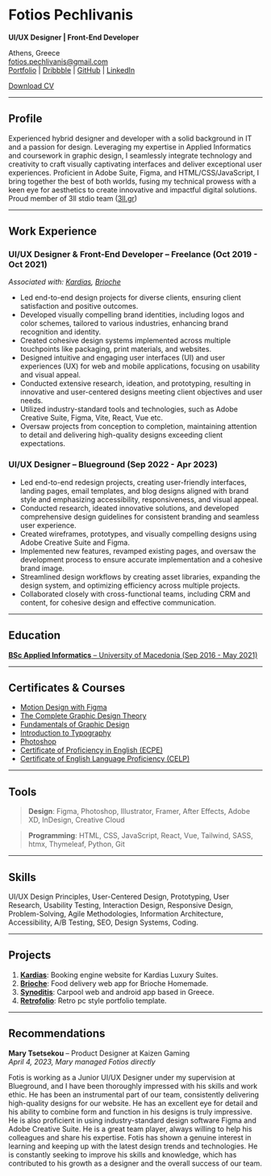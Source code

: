 # Fotios Pechlivanis

**UI/UX Designer | Front-End Developer**

Athens, Greece  
[fotios.pechlivanis@gmail.com](mailto:fotios.pechlivanis@gmail.com)  
[Portfolio](https://patriarxis.com) | [Dribbble](https://dribbble.com/patriarxis) | [GitHub](https://github.com/patriarxis) | [LinkedIn](https://linkedin.com/in/patriarxis)

[Download CV](cv/fotios-pechlivanis-cv.pdf)

---

## Profile

Experienced hybrid designer and developer with a solid background in IT and a passion for design. Leveraging my expertise in Applied Informatics and coursework in graphic design, I seamlessly integrate technology and creativity to craft visually captivating interfaces and deliver exceptional user experiences. Proficient in Adobe Suite, Figma, and HTML/CSS/JavaScript, I bring together the best of both worlds, fusing my technical prowess with a keen eye for aesthetics to create innovative and impactful digital solutions. Proud member of 3ll stdio team ([3ll.gr](https://3ll.gr))

---

## Work Experience

### UI/UX Designer & Front-End Developer – Freelance (Oct 2019 - Oct 2021)

_Associated with: [Kardias](#/projects/kardias), [Brioche](#/projects/brioche)_

- Led end-to-end design projects for diverse clients, ensuring client satisfaction and positive outcomes.
- Developed visually compelling brand identities, including logos and color schemes, tailored to various industries, enhancing brand recognition and identity.
- Created cohesive design systems implemented across multiple touchpoints like packaging, print materials, and websites.
- Designed intuitive and engaging user interfaces (UI) and user experiences (UX) for web and mobile applications, focusing on usability and visual appeal.
- Conducted extensive research, ideation, and prototyping, resulting in innovative and user-centered designs meeting client objectives and user needs.
- Utilized industry-standard tools and technologies, such as Adobe Creative Suite, Figma, Vite, React, Vue etc.
- Oversaw projects from conception to completion, maintaining attention to detail and delivering high-quality designs exceeding client expectations.

### UI/UX Designer – Blueground (Sep 2022 - Apr 2023)

- Led end-to-end redesign projects, creating user-friendly interfaces, landing pages, email templates, and blog designs aligned with brand style and emphasizing accessibility, responsiveness, and visual appeal.
- Conducted research, ideated innovative solutions, and developed comprehensive design guidelines for consistent branding and seamless user experience.
- Created wireframes, prototypes, and visually compelling designs using Adobe Creative Suite and Figma.
- Implemented new features, revamped existing pages, and oversaw the development process to ensure accurate implementation and a cohesive brand image.
- Streamlined design workflows by creating asset libraries, expanding the design system, and optimizing efficiency across multiple projects.
- Collaborated closely with cross-functional teams, including CRM and content, for cohesive design and effective communication.

---

## Education

[**BSc Applied Informatics** – University of Macedonia (Sep 2016 - May 2021)](https://patriarxis.com/certificates/bsc-applied-informatics-uom.pdf)

---

## Certificates & Courses

- [Motion Design with Figma](https://udemy-certificate.s3.amazonaws.com/pdf/UC-5b749fe8-8770-4df6-ad8a-2d3022d9228e.pdf)
- [The Complete Graphic Design Theory](https://udemy-certificate.s3.amazonaws.com/pdf/UC-746bc4e6-642f-4aba-87b4-d42952da2bea.pdf)
- [Fundamentals of Graphic Design](https://coursera.org/share/d0532c911f885c1b3505b74783894a88)
- [Introduction to Typography](https://coursera.org/share/1ec4d1ba7c3b3050ad1e92909c28dbc7)
- [Photoshop](https://patriarxis.com/certificates/photoshop.pdf)
- [Certificate of Proficiency in English (ECPE)](https://patriarxis.com/certificates/english-language/celp.jpg)
- [Certificate of English Language Proficiency (CELP)](https://patriarxis.com/certificates/english-language/ecpe.jpg)

---

## Tools

> **Design**:
> Figma, Photoshop, Illustrator, Framer, After Effects, Adobe XD, InDesign, Creative Cloud

> **Programming**:
> HTML, CSS, JavaScript, React, Vue, Tailwind, SASS, htmx, Thymeleaf, Python, Git

---

## Skills

UI/UX Design Principles, User-Centered Design, Prototyping, User Research, Usability Testing, Interaction Design, Responsive Design, Problem-Solving, Agile Methodologies, Information Architecture, Accessibility, A/B Testing, SEO, Design Systems, Coding.

---

## Projects

1. [**Kardias**](#/projects/kardias): Booking engine website for Kardias Luxury Suites.
2. [**Brioche**](#/projects/brioche): Food delivery web app for Brioche Homemade.
3. [**Synoditis**](#/projects/synoditis): Carpool web and android app based in Greece.
4. [**Retrofolio**](#/projects/retrofolio): Retro pc style portfolio template.

---

## Recommendations

**Mary Tsetsekou** – Product Designer at Kaizen Gaming  
_April 4, 2023, Mary managed Fotios directly_  

Fotis is working as a Junior UI/UX Designer under my supervision at Blueground, and I have been thoroughly impressed with his skills and work ethic. He has been an instrumental part of our team, consistently delivering high-quality designs for our website. He has an excellent eye for detail and his ability to combine form and function in his designs is truly impressive. He is also proficient in using industry-standard design software Figma and Adobe Creative Suite. He is a great team player, always willing to help his colleagues and share his expertise. Fotis has shown a genuine interest in learning and keeping up with the latest design trends and technologies. He is constantly seeking to improve his skills and knowledge, which has contributed to his growth as a designer and the overall success of our team.

